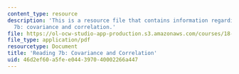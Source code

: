 ```yaml
---
content_type: resource
description: 'This is a resource file that contains information regarding reading
  7b: covariance and correlation.'
file: https://ol-ocw-studio-app-production.s3.amazonaws.com/courses/18-05-introduction-to-probability-and-statistics-spring-2014/46d2ef60a5fee044397040002266a447_MIT18_05S14_Reading7b.pdf
file_type: application/pdf
resourcetype: Document
title: 'Reading 7b: Covariance and Correlation'
uid: 46d2ef60-a5fe-e044-3970-40002266a447
---
```

